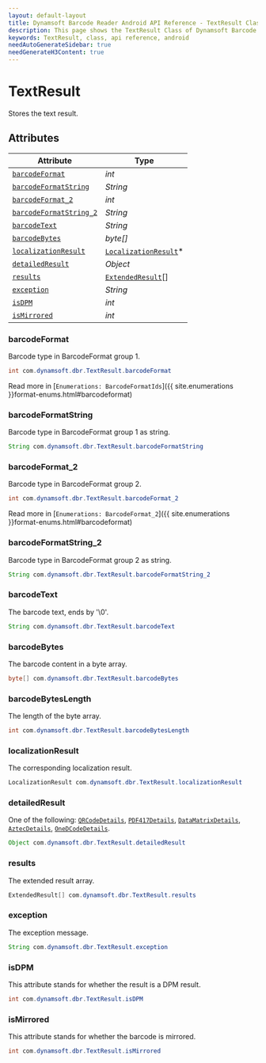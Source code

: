```yaml
---
layout: default-layout
title: Dynamsoft Barcode Reader Android API Reference - TextResult Class
description: This page shows the TextResult Class of Dynamsoft Barcode Reader for Android SDK.
keywords: TextResult, class, api reference, android
needAutoGenerateSidebar: true
needGenerateH3Content: true
---
```


# TextResult

Stores the text result.

## Attributes
  
| Attribute | Type |
|-----------|------|
| [`barcodeFormat`](#barcodeformat) | *int* |
| [`barcodeFormatString`](#barcodeformatstring) | *String* |
| [`barcodeFormat_2`](#barcodeformat_2) | *int* |
| [`barcodeFormatString_2`](#barcodeformatstring_2) | *String* |
| [`barcodeText`](#barcodetext) | *String* |
| [`barcodeBytes`](#barcodebytes) | *byte\[\]* |
| [`localizationResult`](#localizationresult) | [`LocalizationResult`](LocalizationResult.md)\* |
| [`detailedResult`](#detailedresult) | *Object* |
| [`results`](#results) | [`ExtendedResult`](ExtendedResult.md)\[\] |
| [`exception`](#exception) | *String* |
| [`isDPM`](#isdpm) | *int* |
| [`isMirrored`](#ismirrored) | *int* |

### barcodeFormat

Barcode type in BarcodeFormat group 1.

```java
int com.dynamsoft.dbr.TextResult.barcodeFormat
```

Read more in [`Enumerations: BarcodeFormatIds`]({{ site.enumerations }}format-enums.html#barcodeformat)

### barcodeFormatString

Barcode type in BarcodeFormat group 1 as string.

```java
String com.dynamsoft.dbr.TextResult.barcodeFormatString
```

### barcodeFormat_2

Barcode type in BarcodeFormat group 2.

```java
int com.dynamsoft.dbr.TextResult.barcodeFormat_2
```

Read more in [`Enumerations: BarcodeFormat_2`]({{ site.enumerations }}format-enums.html#barcodeformat)

### barcodeFormatString_2

Barcode type in BarcodeFormat group 2 as string.

```java
String com.dynamsoft.dbr.TextResult.barcodeFormatString_2
```

### barcodeText

The barcode text, ends by '\0'.

```java
String com.dynamsoft.dbr.TextResult.barcodeText
```

### barcodeBytes

The barcode content in a byte array.

```java
byte[] com.dynamsoft.dbr.TextResult.barcodeBytes
```

### barcodeBytesLength

The length of the byte array.

```java
int com.dynamsoft.dbr.TextResult.barcodeBytesLength
```

### localizationResult

The corresponding localization result.

```java
LocalizationResult com.dynamsoft.dbr.TextResult.localizationResult
```

### detailedResult

One of the following: [`QRCodeDetails`](auxiliary-QRCodeDetails.md), [`PDF417Details`](auxiliary-PDF417Details.md), [`DataMatrixDetails`](auxiliary-DataMatrixDetails.md), [`AztecDetails`](auxiliary-AztecDetails.md), [`OneDCodeDetails`](auxiliary-OneDCodeDetails.md).

```java
Object com.dynamsoft.dbr.TextResult.detailedResult
```

### results

The extended result array.

```java
ExtendedResult[] com.dynamsoft.dbr.TextResult.results
```

### exception

The exception message.

```java
String com.dynamsoft.dbr.TextResult.exception
```

### isDPM

This attribute stands for whether the result is a DPM result.

```java
int com.dynamsoft.dbr.TextResult.isDPM
```

### isMirrored

This attribute stands for whether the barcode is mirrored.

```java
int com.dynamsoft.dbr.TextResult.isMirrored
```
